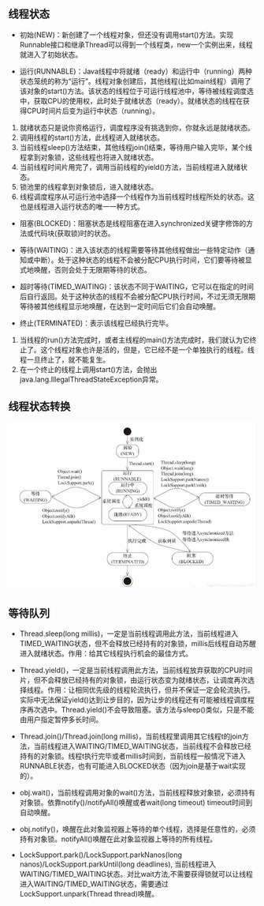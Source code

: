 
## 线程状态

- 初始(NEW)：新创建了一个线程对象，但还没有调用start()方法。实现Runnable接口和继承Thread可以得到一个线程类，new一个实例出来，线程就进入了初始状态。
    
- 运行(RUNNABLE)：Java线程中将就绪（ready）和运行中（running）两种状态笼统的称为“运行”。线程对象创建后，其他线程(比如main线程）调用了该对象的start()方法。该状态的线程位于可运行线程池中，等待被线程调度选中，获取CPU的使用权，此时处于就绪状态（ready）。就绪状态的线程在获得CPU时间片后变为运行中状态（running）。
    
1. 就绪状态只是说你资格运行，调度程序没有挑选到你，你就永远是就绪状态。
2. 调用线程的start()方法，此线程进入就绪状态。
3. 当前线程sleep()方法结束，其他线程join()结束，等待用户输入完毕，某个线程拿到对象锁，这些线程也将进入就绪状态。
4. 当前线程时间片用完了，调用当前线程的yield()方法，当前线程进入就绪状态。
5. 锁池里的线程拿到对象锁后，进入就绪状态。
6. 线程调度程序从可运行池中选择一个线程作为当前线程时线程所处的状态。这也是线程进入运行状态的唯一一种方式。
    
- 阻塞(BLOCKED)：阻塞状态是线程阻塞在进入synchronized关键字修饰的方法或代码块(获取锁)时的状态。

- 等待(WAITING)：进入该状态的线程需要等待其他线程做出一些特定动作（通知或中断）。处于这种状态的线程不会被分配CPU执行时间，它们要等待被显式地唤醒，否则会处于无限期等待的状态。

- 超时等待(TIMED_WAITING)：该状态不同于WAITING，它可以在指定的时间后自行返回。处于这种状态的线程不会被分配CPU执行时间，不过无须无限期等待被其他线程显示地唤醒，在达到一定时间后它们会自动唤醒。

- 终止(TERMINATED)：表示该线程已经执行完毕。
    
1. 当线程的run()方法完成时，或者主线程的main()方法完成时，我们就认为它终止了。这个线程对象也许是活的，但是，它已经不是一个单独执行的线程。线程一旦终止了，就不能复生。
2. 在一个终止的线程上调用start()方法，会抛出java.lang.IllegalThreadStateException异常。
    


## 线程状态转换

![thread-state-switch](../../../../resources/images/concurrent/thread-state-switch.png)  
    


## 等待队列

- Thread.sleep(long millis)，一定是当前线程调用此方法，当前线程进入TIMED_WAITING状态，但不会释放已经持有的对象锁，millis后线程自动苏醒进入就绪状态。作用：给其它线程执行机会的最佳方式。

- Thread.yield()，一定是当前线程调用此方法，当前线程放弃获取的CPU时间片，但不会释放已经持有的对象锁，由运行状态变为就绪状态，让调度再次选择线程。作用：让相同优先级的线程轮流执行，但并不保证一定会轮流执行。实际中无法保证yield()达到让步目的，因为让步的线程还有可能被线程调度程序再次选中。Thread.yield()不会导致阻塞。该方法与sleep()类似，只是不能由用户指定暂停多长时间。

- Thread.join()/Thread.join(long millis)，当前线程里调用其它线程t的join方法，当前线程进入WAITING/TIMED_WAITING状态，当前线程不会释放已经持有的对象锁。线程t执行完毕或者millis时间到，当前线程一般情况下进入RUNNABLE状态，也有可能进入BLOCKED状态（因为join是基于wait实现的）。

- obj.wait()，当前线程调用对象的wait()方法，当前线程释放对象锁，必须持有对象锁。依靠notify()/notifyAll()唤醒或者wait(long timeout) timeout时间到自动唤醒。

- obj.notify()，唤醒在此对象监视器上等待的单个线程，选择是任意性的，必须持有对象锁。notifyAll()唤醒在此对象监视器上等待的所有线程。

- LockSupport.park()/LockSupport.parkNanos(long nanos)/LockSupport.parkUntil(long deadlines), 当前线程进入WAITING/TIMED_WAITING状态。对比wait方法,不需要获得锁就可以让线程进入WAITING/TIMED_WAITING状态，需要通过LockSupport.unpark(Thread thread)唤醒。
    


